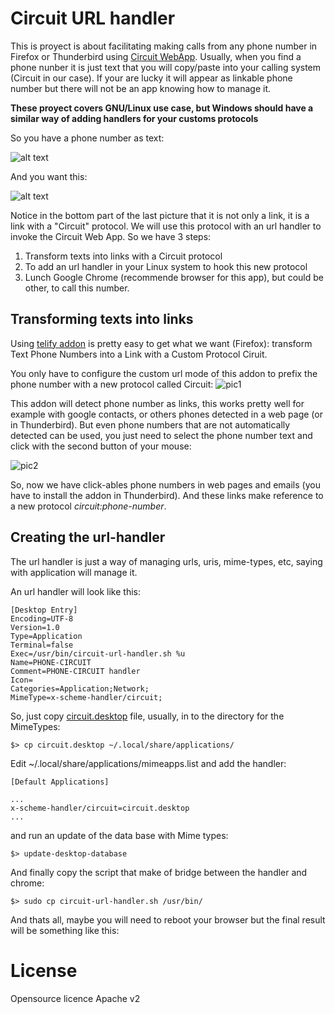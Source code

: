 Circuit URL handler
==================

This is proyect is about facilitating making calls from any phone number in Firefox or Thunderbird using [Circuit WebApp](https://eu.yourcircuit.com/). Usually, when you find a phone nunber it is just text that you will copy/paste into your calling system (Circuit in our case). If your are lucky it will appear as linkable phone number but there will not be an app knowing how to manage it. 

**These proyect covers GNU/Linux use case, but Windows should have a similar way of adding handlers for
your customs protocols**

So you have a phone number as text:

![alt text](./phone-no-link.png "Phone numbers as not linkable text")

And you want this:

![alt text](./phone-link.png "Phone numbers is a link to make the call")

Notice in the bottom part of the last picture that it is not only a link, it is a link with a "Circuit" protocol. We will use this protocol with an url handler to invoke the Circuit Web App. So we have 3 steps:

 1. Transform texts into links with a Circuit protocol
 2. To add an url handler in your Linux system to hook this new protocol
 3. Lunch Google Chrome (recommende browser for this app), but could be other, to call this number.
 

## Transforming texts into links

Using [telify addon](https://addons.mozilla.org/en-US/firefox/addon/telify/?src=search) is pretty easy to get what we want (Firefox): transform Text Phone Numbers into a Link with a Custom Protocol Ciruit.

You only have to configure the custom url mode of this addon to prefix the phone number with a new protocol called Circuit:
![pic1](./telify-circuit-protocol.png)

This addon will detect phone number as links, this works pretty well for example with google contacts, or others phones detected in a web page (or in Thunderbird). But even phone numbers that are not automatically detected can be used, you just need to select the phone number text and click with the second button of your mouse:

![pic2](https://cloud.githubusercontent.com/assets/3435696/21431054/13d882a2-c866-11e6-8dc9-37359b82798a.png)

So, now we have click-ables phone numbers in web pages and emails (you have to install the addon in Thunderbird). And these links make reference to a new protocol *circuit:phone-number*.

## Creating the url-handler

The url handler is just a way of managing urls, uris, mime-types, etc, saying with application will manage it. 

An url handler will look like this:

```
[Desktop Entry]
Encoding=UTF-8
Version=1.0
Type=Application
Terminal=false
Exec=/usr/bin/circuit-url-handler.sh %u
Name=PHONE-CIRCUIT
Comment=PHONE-CIRCUIT handler
Icon=
Categories=Application;Network;
MimeType=x-scheme-handler/circuit;

```

So, just copy [circuit.desktop](./circuit.desktop) file, usually, in to the directory for the MimeTypes:

```
$> cp circuit.desktop ~/.local/share/applications/
```

Edit ~/.local/share/applications/mimeapps.list and add the handler:

```
[Default Applications]

...
x-scheme-handler/circuit=circuit.desktop
...

```

and run an update of the data base with Mime types:

```
$> update-desktop-database
```

And finally copy the script that make of bridge between the handler and chrome:

```
$> sudo cp circuit-url-handler.sh /usr/bin/
```

And thats all, maybe you will need to reboot your browser but the final result will be something like this:


# License

Opensource licence Apache v2